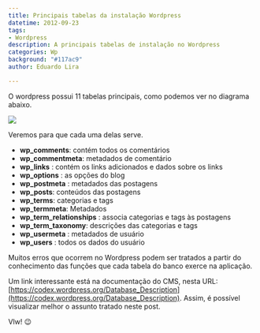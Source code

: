 ```yaml
---
title: Principais tabelas da instalação Wordpress
datetime: 2012-09-23
tags:
- Wordpress
description: A principais tabelas de instalação no Wordpress
categories: Wp
background: "#117ac9"
author: Eduardo Lira

---
```

O wordpress possui 11 tabelas principais, como podemos ver no diagrama abaixo.

![](/assets/blog/wp4database.png)

Veremos para que cada uma delas serve.

- **wp_comments**: contém todos os comentários
- **wp_commentmeta**: metadados de comentário
- **wp_links** : contém os links adicionados e dados sobre os links
- **wp_options** : as opções do blog
- **wp_postmeta** : metadados das postagens
- **wp_posts**: conteúdos das postagens
- **wp_terms**: categorias e tags
- **wp_termmeta**: Metadados
- **wp_term_relationships** : associa categorias e tags às postagens
- **wp_term_taxonomy**: descrições das categorias e tags
- **wp_usermeta** : metadados de usuário
- **wp_users** : todos os dados do usuário

Muitos erros que ocorrem no Wordpress podem ser tratados a partir do conhecimento das funções que cada tabela do banco exerce na aplicação.

Um link interessante está na documentação do CMS, nesta URL: [https://codex.wordpress.org/Database_Description](https://codex.wordpress.org/Database_Description).
Assim, é possível visualizar melhor o assunto tratado neste post.

Vlw! :wink: